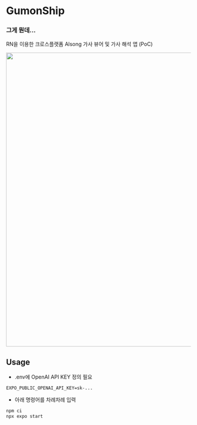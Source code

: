 # GumonShip

### 그게 뭔데...

RN을 이용한 크로스플랫폼 Alsong 가사 뷰어 및 가사 해석 앱 (PoC)

<img src="https://github.com/JellyBrick/GumonShip/assets/16558115/cfa15476-5f7f-4462-a596-58b49fdf540f" width="800" />

## Usage

- .env에 OpenAI API KEY 정의 필요
```env
EXPO_PUBLIC_OPENAI_API_KEY=sk-...
```
- 아래 명령어를 차례차례 입력
```bash
npm ci
npx expo start
```
